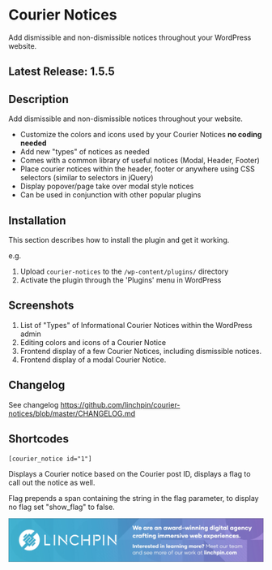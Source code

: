 # Courier Notices #

Add dismissible and non-dismissible notices throughout your WordPress website.

<!-- x-release-please-start-version -->
## Latest Release: 1.5.5
<!-- x-release-please-end -->

## Description ##

Add dismissible and non-dismissible notices throughout your website.

* Customize the colors and icons used by your Courier Notices **no coding needed**
* Add new "types" of notices as needed
* Comes with a common library of useful notices (Modal, Header, Footer)
* Place courier notices within the header, footer or anywhere using CSS selectors (similar to selectors in jQuery)
* Display popover/page take over modal style notices
* Can be used in conjunction with other popular plugins

## Installation ##

This section describes how to install the plugin and get it working.

e.g.

1. Upload `courier-notices` to the `/wp-content/plugins/` directory
1. Activate the plugin through the 'Plugins' menu in WordPress


## Screenshots ##

1. List of "Types" of Informational Courier Notices within the WordPress admin
2. Editing colors and icons of a Courier Notice
3. Frontend display of a few Courier Notices, including dismissible notices.
4. Frontend display of a modal Courier Notice.

## Changelog ##

See changelog https://github.com/linchpin/courier-notices/blob/master/CHANGELOG.md

## Shortcodes ##

`[courier_notice id="1"]`

Displays a Courier notice based on the Courier post ID, displays a flag to call out the notice as well.

Flag prepends a span containing the string in the flag parameter, to display no flag set "show_flag" to false.

![Linchpin](https://github.com/linchpin/brand-assets/blob/master/github-banner@2x.jpg)
